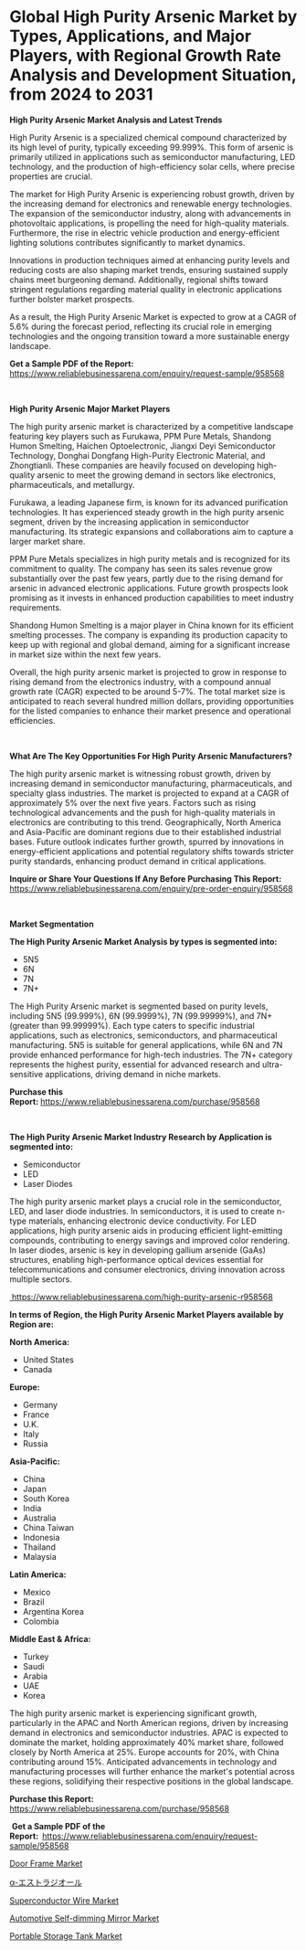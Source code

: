 <p><h1>Global High Purity Arsenic Market by Types, Applications, and Major Players, with Regional Growth Rate Analysis and Development Situation, from 2024 to 2031</h1></p><p><strong>High Purity Arsenic Market Analysis and Latest Trends</strong></p>
<p><p>High Purity Arsenic is a specialized chemical compound characterized by its high level of purity, typically exceeding 99.999%. This form of arsenic is primarily utilized in applications such as semiconductor manufacturing, LED technology, and the production of high-efficiency solar cells, where precise properties are crucial. </p><p>The market for High Purity Arsenic is experiencing robust growth, driven by the increasing demand for electronics and renewable energy technologies. The expansion of the semiconductor industry, along with advancements in photovoltaic applications, is propelling the need for high-quality materials. Furthermore, the rise in electric vehicle production and energy-efficient lighting solutions contributes significantly to market dynamics. </p><p>Innovations in production techniques aimed at enhancing purity levels and reducing costs are also shaping market trends, ensuring sustained supply chains meet burgeoning demand. Additionally, regional shifts toward stringent regulations regarding material quality in electronic applications further bolster market prospects. </p><p>As a result, the High Purity Arsenic Market is expected to grow at a CAGR of 5.6% during the forecast period, reflecting its crucial role in emerging technologies and the ongoing transition toward a more sustainable energy landscape.</p></p>
<p><strong>Get a Sample PDF of the Report:&nbsp;</strong> <a href="https://www.reliablebusinessarena.com/enquiry/request-sample/958568">https://www.reliablebusinessarena.com/enquiry/request-sample/958568</a></p>
<p>&nbsp;</p>
<p><strong>High Purity Arsenic Major Market Players</strong></p>
<p><p>The high purity arsenic market is characterized by a competitive landscape featuring key players such as Furukawa, PPM Pure Metals, Shandong Humon Smelting, Haichen Optoelectronic, Jiangxi Deyi Semiconductor Technology, Donghai Dongfang High-Purity Electronic Material, and Zhongtianli. These companies are heavily focused on developing high-quality arsenic to meet the growing demand in sectors like electronics, pharmaceuticals, and metallurgy.</p><p>Furukawa, a leading Japanese firm, is known for its advanced purification technologies. It has experienced steady growth in the high purity arsenic segment, driven by the increasing application in semiconductor manufacturing. Its strategic expansions and collaborations aim to capture a larger market share.</p><p>PPM Pure Metals specializes in high purity metals and is recognized for its commitment to quality. The company has seen its sales revenue grow substantially over the past few years, partly due to the rising demand for arsenic in advanced electronic applications. Future growth prospects look promising as it invests in enhanced production capabilities to meet industry requirements.</p><p>Shandong Humon Smelting is a major player in China known for its efficient smelting processes. The company is expanding its production capacity to keep up with regional and global demand, aiming for a significant increase in market size within the next few years. </p><p>Overall, the high purity arsenic market is projected to grow in response to rising demand from the electronics industry, with a compound annual growth rate (CAGR) expected to be around 5-7%. The total market size is anticipated to reach several hundred million dollars, providing opportunities for the listed companies to enhance their market presence and operational efficiencies.</p></p>
<p>&nbsp;</p>
<p><strong>What Are The Key Opportunities For High Purity Arsenic Manufacturers?</strong></p>
<p><p>The high purity arsenic market is witnessing robust growth, driven by increasing demand in semiconductor manufacturing, pharmaceuticals, and specialty glass industries. The market is projected to expand at a CAGR of approximately 5% over the next five years. Factors such as rising technological advancements and the push for high-quality materials in electronics are contributing to this trend. Geographically, North America and Asia-Pacific are dominant regions due to their established industrial bases. Future outlook indicates further growth, spurred by innovations in energy-efficient applications and potential regulatory shifts towards stricter purity standards, enhancing product demand in critical applications.</p></p>
<p><strong>Inquire or Share Your Questions If Any Before Purchasing This Report:</strong> <a href="https://www.reliablebusinessarena.com/enquiry/pre-order-enquiry/958568">https://www.reliablebusinessarena.com/enquiry/pre-order-enquiry/958568</a></p>
<p>&nbsp;</p>
<p><strong>Market Segmentation</strong></p>
<p><strong>The High Purity Arsenic Market Analysis by types is segmented into:</strong></p>
<p><ul><li>5N5</li><li>6N</li><li>7N</li><li>7N+</li></ul></p>
<p><p>The High Purity Arsenic market is segmented based on purity levels, including 5N5 (99.999%), 6N (99.9999%), 7N (99.99999%), and 7N+ (greater than 99.99999%). Each type caters to specific industrial applications, such as electronics, semiconductors, and pharmaceutical manufacturing. 5N5 is suitable for general applications, while 6N and 7N provide enhanced performance for high-tech industries. The 7N+ category represents the highest purity, essential for advanced research and ultra-sensitive applications, driving demand in niche markets.</p></p>
<p><strong>Purchase this Report:&nbsp;</strong><a href="https://www.reliablebusinessarena.com/purchase/958568">https://www.reliablebusinessarena.com/purchase/958568</a></p>
<p>&nbsp;</p>
<p><strong>The High Purity Arsenic Market Industry Research by Application is segmented into:</strong></p>
<p><ul><li>Semiconductor</li><li>LED</li><li>Laser Diodes</li></ul></p>
<p><p>The high purity arsenic market plays a crucial role in the semiconductor, LED, and laser diode industries. In semiconductors, it is used to create n-type materials, enhancing electronic device conductivity. For LED applications, high purity arsenic aids in producing efficient light-emitting compounds, contributing to energy savings and improved color rendering. In laser diodes, arsenic is key in developing gallium arsenide (GaAs) structures, enabling high-performance optical devices essential for telecommunications and consumer electronics, driving innovation across multiple sectors.</p></p>
<p><a href="https://www.reliablebusinessarena.com/high-purity-arsenic-r958568">&nbsp;https://www.reliablebusinessarena.com/high-purity-arsenic-r958568</a></p>
<p><strong>In terms of Region, the High Purity Arsenic Market Players available by Region are:</strong></p>
<p>
    <p> <strong> North America: </strong>
        <ul>
            <li>United States</li>
            <li>Canada</li>
        </ul>
        </p> 
    <p> <strong> Europe: </strong>
        <ul>
            <li>Germany</li>
            <li>France</li>
            <li>U.K.</li>
            <li>Italy</li>
            <li>Russia</li>
        </ul>
        </p> 
    <p> <strong> Asia-Pacific: </strong>
        <ul>
            <li>China</li>
            <li>Japan</li>
            <li>South Korea</li>
            <li>India</li>
            <li>Australia</li>
            <li>China Taiwan</li>
            <li>Indonesia</li>
            <li>Thailand</li>
            <li>Malaysia</li>
        </ul>
        </p> 
    <p> <strong> Latin America: </strong>
        <ul>
            <li>Mexico</li>
            <li>Brazil</li>
            <li>Argentina Korea</li>
            <li>Colombia</li>
        </ul>
        </p> 
    <p> <strong> Middle East & Africa: </strong>
        <ul>
            <li>Turkey</li>
            <li>Saudi</li>
            <li>Arabia</li>
            <li>UAE</li>
            <li>Korea</li>
        </ul>
    </p>
    </p>
<p><p>The high purity arsenic market is experiencing significant growth, particularly in the APAC and North American regions, driven by increasing demand in electronics and semiconductor industries. APAC is expected to dominate the market, holding approximately 40% market share, followed closely by North America at 25%. Europe accounts for 20%, with China contributing around 15%. Anticipated advancements in technology and manufacturing processes will further enhance the market's potential across these regions, solidifying their respective positions in the global landscape.</p></p>
<p><strong>Purchase this Report: </strong><a href="https://www.reliablebusinessarena.com/purchase/958568">https://www.reliablebusinessarena.com/purchase/958568</a></p>
<p>&nbsp;<strong>Get a Sample PDF of the Report:&nbsp;&nbsp;</strong><a href="https://www.reliablebusinessarena.com/enquiry/request-sample/958568">https://www.reliablebusinessarena.com/enquiry/request-sample/958568</a></p>
<p><strong></strong></p>
<p><p><a href="https://medium.com/@jackmoreno172023/in-the-door-frame-market-the-main-focus-is-on-keeping-costs-low-and-getting-the-most-out-of-4be080988f82">Door Frame Market</a></p><p><a href="https://medium.com/@novastamm2023/%CE%B1-oestradiol-market-%E3%81%AE%E3%82%B0%E3%83%AD%E3%83%BC%E3%83%90%E3%83%AB%E5%B8%82%E5%A0%B4%E6%A6%82%E8%A6%81%E3%81%AF-%E4%B8%96%E7%95%8C%E3%81%8A%E3%82%88%E3%81%B3%E4%B8%BB%E8%A6%81%E5%B8%82%E5%A0%B4%E3%81%AB%E3%81%8A%E3%81%91%E3%82%8B%E6%A5%AD%E7%95%8C%E3%81%AB%E5%BD%B1%E9%9F%BF%E3%82%92%E4%B8%8E%E3%81%88%E3%82%8B%E4%B8%BB%E8%A6%81%E3%81%AA%E3%83%88%E3%83%AC%E3%83%B3%E3%83%89%E3%81%AB%E3%81%A4%E3%81%84%E3%81%A6-%E7%8B%AC%E8%87%AA%E3%81%AE%E8%A6%96%E7%82%B9%E3%82%92%E6%8F%90%E4%BE%9B%E3%81%97%E3%81%BE%E3%81%99-64bae50202a8">α-エストラジオール</a></p><p><a href="https://issuu.com/reportprime-2/docs/superconductor-wire-market-size-203_70a3ea4b60ecac">Superconductor Wire Market</a></p><p><a href="https://issuu.com/reportprime-2/docs/automotive-self-dimming-mirror-mark_6b39486d8f1d57">Automotive Self-dimming Mirror Market</a></p><p><a href="https://www.linkedin.com/pulse/what-factors-influence-portable-storage-tank-market-coming-7vipf?trackingId=f3jde2nqTwKBAdjF8xAoGA%3D%3D">Portable Storage Tank Market</a></p></p>